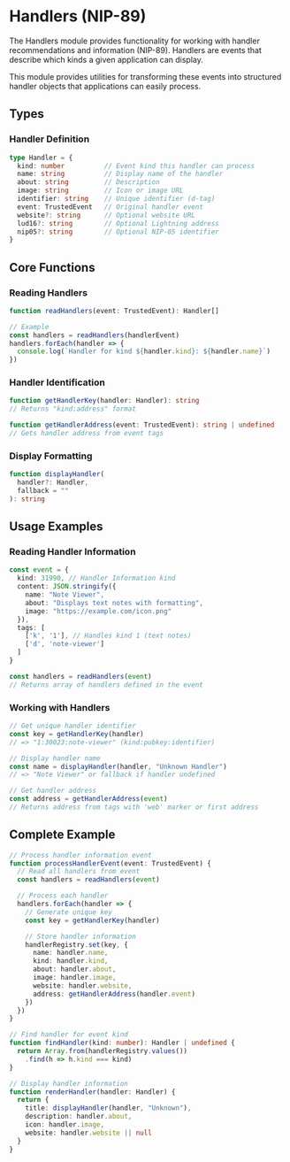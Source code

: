 # Handlers (NIP-89)

The Handlers module provides functionality for working with handler recommendations and information (NIP-89).
Handlers are events that describe which kinds a given application can display.

This module provides utilities for transforming these events into structured handler objects that applications can easily process.


## Types

### Handler Definition

```typescript
type Handler = {
  kind: number          // Event kind this handler can process
  name: string          // Display name of the handler
  about: string         // Description
  image: string         // Icon or image URL
  identifier: string    // Unique identifier (d-tag)
  event: TrustedEvent   // Original handler event
  website?: string      // Optional website URL
  lud16?: string        // Optional Lightning address
  nip05?: string        // Optional NIP-05 identifier
}
```

## Core Functions

### Reading Handlers
```typescript
function readHandlers(event: TrustedEvent): Handler[]

// Example
const handlers = readHandlers(handlerEvent)
handlers.forEach(handler => {
  console.log(`Handler for kind ${handler.kind}: ${handler.name}`)
})
```

### Handler Identification
```typescript
function getHandlerKey(handler: Handler): string
// Returns "kind:address" format

function getHandlerAddress(event: TrustedEvent): string | undefined
// Gets handler address from event tags
```

### Display Formatting
```typescript
function displayHandler(
  handler?: Handler,
  fallback = ""
): string
```

## Usage Examples

### Reading Handler Information
```typescript
const event = {
  kind: 31990, // Handler Information kind
  content: JSON.stringify({
    name: "Note Viewer",
    about: "Displays text notes with formatting",
    image: "https://example.com/icon.png"
  }),
  tags: [
    ['k', '1'], // Handles kind 1 (text notes)
    ['d', 'note-viewer']
  ]
}

const handlers = readHandlers(event)
// Returns array of handlers defined in the event
```

### Working with Handlers
```typescript
// Get unique handler identifier
const key = getHandlerKey(handler)
// => "1:30023:note-viewer" (kind:pubkey:identifier)

// Display handler name
const name = displayHandler(handler, "Unknown Handler")
// => "Note Viewer" or fallback if handler undefined

// Get handler address
const address = getHandlerAddress(event)
// Returns address from tags with 'web' marker or first address
```

## Complete Example

```typescript
// Process handler information event
function processHandlerEvent(event: TrustedEvent) {
  // Read all handlers from event
  const handlers = readHandlers(event)

  // Process each handler
  handlers.forEach(handler => {
    // Generate unique key
    const key = getHandlerKey(handler)

    // Store handler information
    handlerRegistry.set(key, {
      name: handler.name,
      kind: handler.kind,
      about: handler.about,
      image: handler.image,
      website: handler.website,
      address: getHandlerAddress(handler.event)
    })
  })
}

// Find handler for event kind
function findHandler(kind: number): Handler | undefined {
  return Array.from(handlerRegistry.values())
    .find(h => h.kind === kind)
}

// Display handler information
function renderHandler(handler: Handler) {
  return {
    title: displayHandler(handler, "Unknown"),
    description: handler.about,
    icon: handler.image,
    website: handler.website || null
  }
}
```
